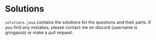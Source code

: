 # Solutions

`solutions.java` contains the solutions for the questions and their parts. If you find any mistakes, please contact me on discord (username is gringasso) or make a pull request.

